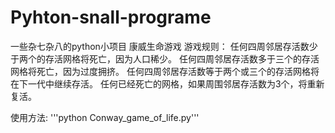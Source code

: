 # Pyhton-snall-programe
一些杂七杂八的python小项目
康威生命游戏
游戏规则：
任何四周邻居存活数少于两个的存活网格将死亡，因为人口稀少。
任何四周邻居存活数多于三个的存活网格将死亡，因为过度拥挤。
任何四周邻居存活数等于两个或三个的存活网格将在下一代中继续存活。
任何已经死亡的网格，如果周围邻居存活数为3个，将重新复活。

使用方法:
'''python Conway_game_of_life.py'''

